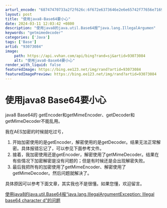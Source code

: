 ```yaml
---
arturl_encode: "68747470733a2f2f626c:6f672e6373646e2e6e65742f77656e7169616e676c7579616f:2f61727469636c652f64657461696c732f3933303733303834"
layout: post
title: "使用java8-Base64要小心"
date: 2024-03-11 12:03:42 +0800
description: "使用java8的java.util.Base64报“java.lang.IllegalArgumen"
keywords: "getmimedecoder"
categories: ['Java']
tags: ['Base']
artid: "93073084"
image:
    path: https://api.vvhan.com/api/bing?rand=sj&artid=93073084
    alt: "使用java8-Base64要小心"
render_with_liquid: false
featuredImage: https://bing.ee123.net/img/rand?artid=93073084
featuredImagePreview: https://bing.ee123.net/img/rand?artid=93073084
---
```


# 使用java8 Base64要小心

java8 Base64的 getEncoder和getMimeEncoder、getDecoder和getMimeDecoder不能乱用。

我在AES加密的时候就吃过亏，

1. 开始加密使用的是getEncoder，解密使用的是getDecoder。结果无法正常解密。具体报错忘记了，可以参见下面参考文件。
2. 接着，我加密使用还是getEncoder，解密使用了getMimeDecoder。结果在有些情况下加密解密是没有问题的；但是有时候还是会出现解密失败。
3. 最后我把所有的加密使用了getMimeEncoder、解密使用了getMimeDecoder。然后问题就解决了。

具体原因可以参考下面文章，其实我也不是很懂。如果您懂，欢迎留言。

[使用java8的java.util.Base64报“java.lang.IllegalArgumentException: Illegal base64 character d”的问题](https://blog.csdn.net/kevin_mails/article/details/87878601)